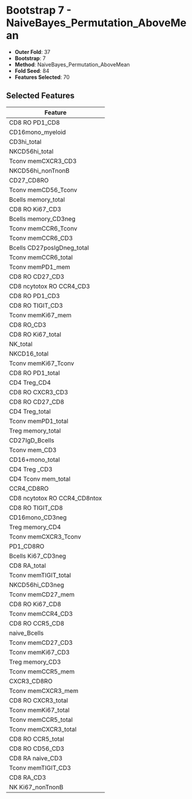 # Bootstrap 7 - NaiveBayes_Permutation_AboveMean

- **Outer Fold**: 37
- **Bootstrap**: 7
- **Method**: NaiveBayes_Permutation_AboveMean
- **Fold Seed**: 84
- **Features Selected**: 70

## Selected Features

| Feature |
|---------|
| CD8 RO PD1_CD8 |
| CD16mono_myeloid |
| CD3hi_total |
| NKCD56hi_total |
| Tconv memCXCR3_CD3 |
| NKCD56hi_nonTnonB |
| CD27_CD8RO |
| Tconv memCD56_Tconv |
| Bcells memory_total |
| CD8  RO Ki67_CD3 |
| Bcells memory_CD3neg |
| Tconv memCCR6_Tconv |
| Tconv memCCR6_CD3 |
| Bcells CD27posIgDneg_total |
| Tconv memCCR6_total |
| Tconv memPD1_mem |
| CD8 RO CD27_CD3 |
| CD8 ncytotox RO CCR4_CD3 |
| CD8 RO PD1_CD3 |
| CD8 RO TIGIT_CD3 |
| Tconv memKi67_mem |
| CD8 RO_CD3 |
| CD8 RO Ki67_total |
| NK_total |
| NKCD16_total |
| Tconv memKi67_Tconv |
| CD8 RO PD1_total |
| CD4 Treg_CD4 |
| CD8 RO CXCR3_CD3 |
| CD8 RO CD27_CD8 |
| CD4 Treg_total |
| Tconv memPD1_total |
| Treg memory_total |
| CD27IgD_Bcells |
| Tconv mem_CD3 |
| CD16+mono_total |
| CD4 Treg _CD3 |
| CD4 Tconv mem_total |
| CCR4_CD8RO |
| CD8 ncytotox RO CCR4_CD8ntox |
| CD8 RO TIGIT_CD8 |
| CD16mono_CD3neg |
| Treg memory_CD4 |
| Tconv memCXCR3_Tconv |
| PD1_CD8RO |
| Bcells Ki67_CD3neg |
| CD8 RA_total |
| Tconv memTIGIT_total |
| NKCD56hi_CD3neg |
| Tconv memCD27_mem |
| CD8 RO Ki67_CD8 |
| Tconv memCCR4_CD3 |
| CD8 RO CCR5_CD8 |
| naive_Bcells |
| Tconv memCD27_CD3 |
| Tconv memKi67_CD3 |
| Treg memory_CD3 |
| Tconv memCCR5_mem |
| CXCR3_CD8RO |
| Tconv memCXCR3_mem |
| CD8 RO CXCR3_total |
| Tconv memKi67_total |
| Tconv memCCR5_total |
| Tconv memCXCR3_total |
| CD8 RO CCR5_total |
| CD8 RO CD56_CD3 |
| CD8 RA naive_CD3 |
| Tconv memTIGIT_CD3 |
| CD8 RA_CD3 |
| NK Ki67_nonTnonB |
